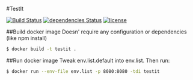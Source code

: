 #TestIt

[![Build Status](https://travis-ci.org/Proxey/TestIt.svg?branch=master)](https://travis-ci.org/Proxey/TestIt) [![dependencies Status](https://david-dm.org/Proxey/Ilogger/status.svg)](https://david-dm.org/Proxey/TestIt) [![license](https://img.shields.io/github/license/Proxey/TestIt.svg?maxAge=2592000)]()

##Build docker image
Doesn' require any configuration or dependencies (like npm install)
```bash
$ docker build -t testit .
```
##Run docker image
Tweak env.list.default into env.list.
Then run:

```bash
$ docker run --env-file env.list -p 8080:8080 -tdi testit
```
